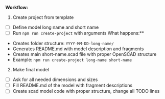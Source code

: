 **Workflow:**
1. Create project from template
- [ ] Define model long name and short name
- [ ] Run `npm run create-project` with arguments
What happens:**
- Creates folder structure: `YYYY-MM-DD-long-name/`
- Generates README.md with model description and fragments
- Creates main short-name.scad file with proper OpenSCAD structure
- Example: `npm run create-project long-name short-name`

2. Make final model
- [ ] Ask for all needed dimensions and sizes
- [ ] Fill README.md of the model with fragment descriptions
- [ ] Create scad model code with proper structure, change all TODO lines
